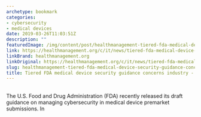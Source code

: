 ```yaml
---
archetype: bookmark
categories:
- cybersecurity
- medical devices
date: 2019-03-26T11:03:51Z
description: ""
featuredImage: /img/content/post/healthmanagement-tiered-fda-medical-device-security-guidance-concerns-industry-healthmanagement-org.jpg
link: https://healthmanagement.org/c/it/news/tiered-fda-medical-device-security-guidance-concerns-industry
linkBrand: healthmanagement.org
linkOriginal: https://healthmanagement.org/c/it/news/tiered-fda-medical-device-security-guidance-concerns-industry
slug: healthmanagement-tiered-fda-medical-device-security-guidance-concerns-industry-healthmanagement-org
title: Tiered FDA medical device security guidance concerns industry - HealthManagement.org
---
```

<br>The U.S. Food and Drug Administration (FDA) recently released its draft guidance on managing cybersecurity in medical device premarket submissions. In
